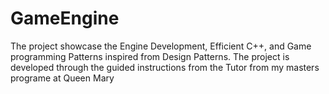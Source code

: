 # GameEngine
The project showcase the Engine Development, Efficient C++, and Game programming Patterns inspired from Design Patterns. The project is developed through the guided instructions from the Tutor from my masters programe at Queen Mary
